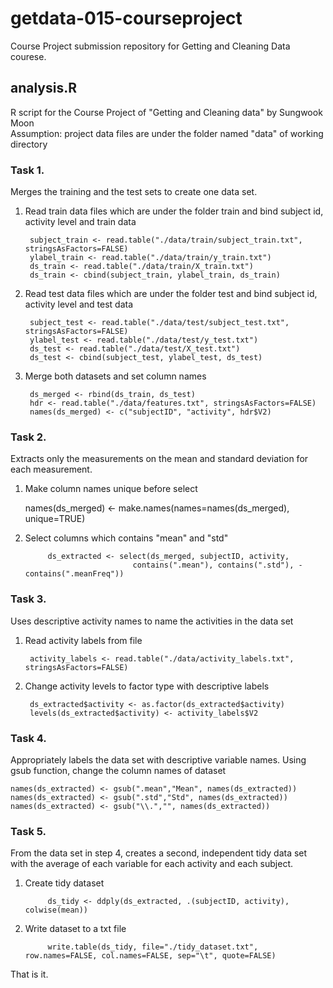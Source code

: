 # getdata-015-courseproject
Course Project submission repository for Getting and Cleaning Data courese.

## analysis.R
R script for the Course Project of "Getting and Cleaning data" 
by Sungwook Moon  
Assumption: project data files are under the folder named "data" of working directory

### Task 1.
Merges the training and the test sets to create one data set.

1. Read train data files which are under the folder train and bind subject id, activity level and train data

        subject_train <- read.table("./data/train/subject_train.txt", stringsAsFactors=FALSE)
        ylabel_train <- read.table("./data/train/y_train.txt") 
        ds_train <- read.table("./data/train/X_train.txt")
        ds_train <- cbind(subject_train, ylabel_train, ds_train)

2. Read test data files which are under the folder test and bind subject id, activity level and test data

        subject_test <- read.table("./data/test/subject_test.txt", stringsAsFactors=FALSE)
        ylabel_test <- read.table("./data/test/y_test.txt") 
        ds_test <- read.table("./data/test/X_test.txt")
        ds_test <- cbind(subject_test, ylabel_test, ds_test)

3. Merge both datasets and set column names

        ds_merged <- rbind(ds_train, ds_test)
        hdr <- read.table("./data/features.txt", stringsAsFactors=FALSE)
        names(ds_merged) <- c("subjectID", "activity", hdr$V2)

### Task 2.
Extracts only the measurements on the mean and standard deviation for each measurement. 

1. Make column names unique before select

    names(ds_merged) <- make.names(names=names(ds_merged), unique=TRUE)

2. Select columns which contains "mean" and "std"

            ds_extracted <- select(ds_merged, subjectID, activity, 
                               contains(".mean"), contains(".std"), -contains(".meanFreq"))

### Task 3.
Uses descriptive activity names to name the activities in the data set

1. Read activity labels from file
        
        activity_labels <- read.table("./data/activity_labels.txt", stringsAsFactors=FALSE)

2. Change activity levels to factor type with descriptive labels
        
        ds_extracted$activity <- as.factor(ds_extracted$activity)
        levels(ds_extracted$activity) <- activity_labels$V2

### Task 4.
Appropriately labels the data set with descriptive variable names. 
Using gsub function, change the column names of dataset

    names(ds_extracted) <- gsub(".mean","Mean", names(ds_extracted))
    names(ds_extracted) <- gsub(".std","Std", names(ds_extracted))
    names(ds_extracted) <- gsub("\\.","", names(ds_extracted))

### Task 5.
From the data set in step 4, creates a second, independent tidy data set with the average of each variable for each activity and each subject.

1. Create tidy dataset

            ds_tidy <- ddply(ds_extracted, .(subjectID, activity), colwise(mean))

2. Write dataset to a txt file

            write.table(ds_tidy, file="./tidy_dataset.txt", row.names=FALSE, col.names=FALSE, sep="\t", quote=FALSE)

That is it. 
